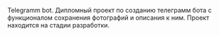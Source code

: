 Telegramm bot.
Дипломный проект по созданию телеграмм бота с функционалом сохранения фотографий и описания к ним.
Проект находится на стадии разработки.